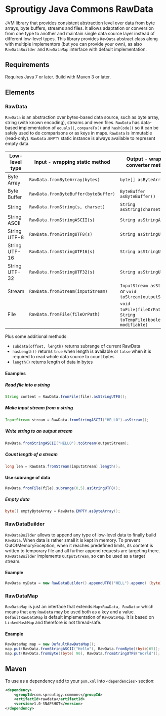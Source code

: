 # Sproutigy Java Commons RawData
JVM library that provides consistent abstraction level over data from byte arrays, byte buffers, streams and files.
It allows adaptation or conversion from one type to another and maintain single data source layer instead of different low-level types.
This library provides `RawData` abstract class along with multiple implementors (but you can provide your own), as also `RawDataBuilder` and `RawDataMap` interface with default implementation.


## Requirements
Requires Java 7 or later.
Build with Maven 3 or later.


## Elements


### RawData
`RawData` is an abstraction over bytes-based data source, such as byte array, string (with known encoding), streams and even files. `RawData` has data-based implementation of `equals()`, `compareTo()` and `hashCode()` so it can be safely used to do comparisons or as keys in maps. `RawData` is immutable (read-only).
`RawData.EMPTY` static instance is always available to represent empty data.

Low-level type | Input - wrapping static method | Output - wrapper converter method 
--- | --- | ---
Byte Array | `RawData.fromByteArray(bytes)` | `byte[] asByteArray()`
Byte Buffer | `RawData.fromByteBuffer(byteBuffer)` | `ByteBuffer asByteBuffer()`
String | `RawData.fromString(s, charset)` | `String asString(charset)`
String ASCII | `RawData.fromStringASCII(s)` | `String asStringASCII()`
String UTF-8 | `RawData.fromStringUTF8(s)` | `String asStringUTF8()`
String UTF-16 | `RawData.fromStringUTF16(s)` | `String asStringUTF16()`
String UTF-32 | `RawData.fromStringUTF32(s)` | `String asStringUTF32()`
Stream | `RawData.fromStream(inputStream)` | `InputStream asStream()` or `void toStream(outputStream)`
File | `RawData.fromFile(fileOrPath)` | `void toFile(fileOrPath)` or `String toTempFile(boolean modifiable)`

Plus some additional methods:
- `subdata(offset, length)` returns subrange of current RawData
- `hasLength()` returns `true` when length is available or `false` when it is required to read whole data source to count bytes
- `length()` returns length of data in bytes 

#### Examples

##### Read file into a string
```java
String content = RawData.fromFile(file).asStringUTF8();
```

##### Make input stream from a string
```java
InputStream stream = RawData.fromStringASCII("HELLO").asStream();
```

##### Write string to an output stream
```java
RawData.fromStringASCII("HELLO").toStream(outputStream);
```

##### Count length of a stream
```java
long len = RawData.fromStream(inputStream).length();
```

#### Use subrange of data
```java
RawData.fromFile(file).subrange(0,5).asStringUTF8();
```


##### Empty data
```java
byte[] emptyByteArray = RawData.EMPTY.asByteArray();
```


### RawDataBuilder
`RawDataBuilder` allows to append any type of low-level data to finally build `RawData`.
When data is rather small it is kept in memory. To prevent OutOfMemoryException, when it reaches predefined limits, its content is written to temporary file and all further append requests are targeting there.
`RawDataBuilder` implements `OutputStream`, so can be used as a target stream.

#### Example
```java
RawData myData = new RawDataBuilder().appendUTF8("HELL").append( (byte)79 ).build();
```

### RawDataMap
`RawDataMap` is just an interface that extends `Map<RawData, RawData>` which means that any `RawData` may be used both as a key and a value.
`DefaultRawDataMap` is default implementation of `RawDataMap`. It is based on `LinkedHashMap` and therefore is not thread-safe.


#### Example
```java
RawDataMap map = new DefaultRawDataMap();
map.put(RawData.fromStringASCII("Hello"), RawData.fromByte((byte)65));
map.put(RawData.fromByte((byte) 90), RawData.fromStringUTF8("World"));
```


## Maven

To use as a dependency add to your `pom.xml` into `<dependencies>` section: 
```xml
<dependency>
    <groupId>com.sproutigy.commons</groupId>
    <artifactId>rawdata</artifactId>
    <version>1.0-SNAPSHOT</version>
</dependency>
```
